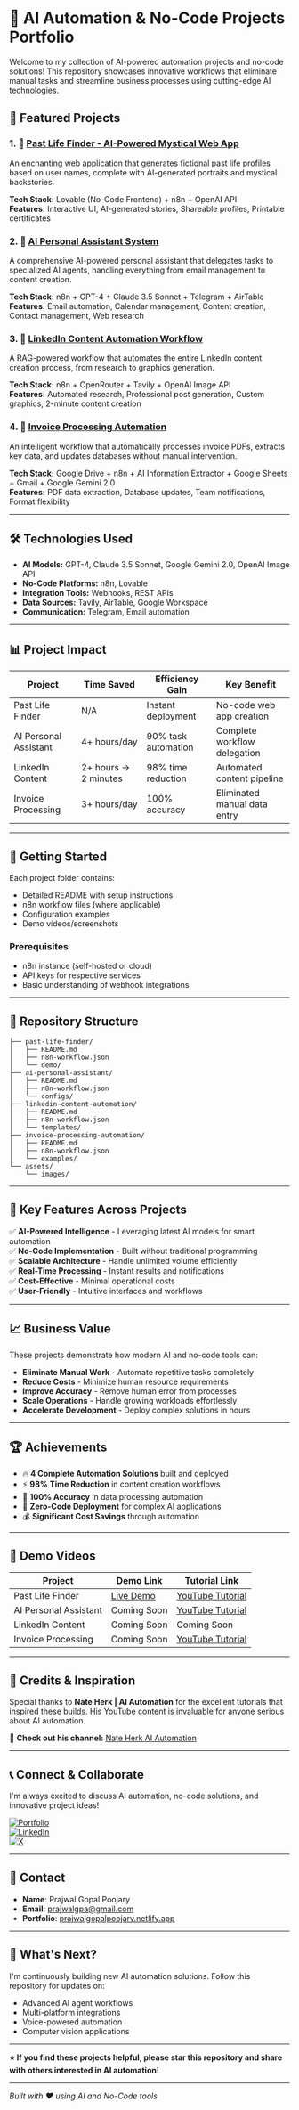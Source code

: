 # 🚀 AI Automation & No-Code Projects Portfolio

Welcome to my collection of AI-powered automation projects and no-code solutions! This repository showcases innovative workflows that eliminate manual tasks and streamline business processes using cutting-edge AI technologies.

## 🌟 Featured Projects

### 1. 🔮 [Past Life Finder - AI-Powered Mystical Web App](./past-life-finder/)
An enchanting web application that generates fictional past life profiles based on user names, complete with AI-generated portraits and mystical backstories.

**Tech Stack:** Lovable (No-Code Frontend) + n8n + OpenAI API  
**Features:** Interactive UI, AI-generated stories, Shareable profiles, Printable certificates

### 2. 🤖 [AI Personal Assistant System](./ai-personal-assistant/)
A comprehensive AI-powered personal assistant that delegates tasks to specialized AI agents, handling everything from email management to content creation.

**Tech Stack:** n8n + GPT-4 + Claude 3.5 Sonnet + Telegram + AirTable  
**Features:** Email automation, Calendar management, Content creation, Contact management, Web research

### 3. 📝 [LinkedIn Content Automation Workflow](./linkedin-content-automation/)
A RAG-powered workflow that automates the entire LinkedIn content creation process, from research to graphics generation.

**Tech Stack:** n8n + OpenRouter + Tavily + OpenAI Image API  
**Features:** Automated research, Professional post generation, Custom graphics, 2-minute content creation

### 4. 💼 [Invoice Processing Automation](./invoice-processing-automation/)
An intelligent workflow that automatically processes invoice PDFs, extracts key data, and updates databases without manual intervention.

**Tech Stack:** Google Drive + n8n + AI Information Extractor + Google Sheets + Gmail + Google Gemini 2.0  
**Features:** PDF data extraction, Database updates, Team notifications, Format flexibility

---

## 🛠️ Technologies Used

- **AI Models:** GPT-4, Claude 3.5 Sonnet, Google Gemini 2.0, OpenAI Image API
- **No-Code Platforms:** n8n, Lovable
- **Integration Tools:** Webhooks, REST APIs
- **Data Sources:** Tavily, AirTable, Google Workspace
- **Communication:** Telegram, Email automation

---

## 📊 Project Impact

| Project | Time Saved | Efficiency Gain | Key Benefit |
|---------|------------|-----------------|-------------|
| Past Life Finder | N/A | Instant deployment | No-code web app creation |
| AI Personal Assistant | 4+ hours/day | 90% task automation | Complete workflow delegation |
| LinkedIn Content | 2+ hours → 2 minutes | 98% time reduction | Automated content pipeline |
| Invoice Processing | 3+ hours/day | 100% accuracy | Eliminated manual data entry |

---

## 🚀 Getting Started

Each project folder contains:
- Detailed README with setup instructions
- n8n workflow files (where applicable)
- Configuration examples
- Demo videos/screenshots

### Prerequisites
- n8n instance (self-hosted or cloud)
- API keys for respective services
- Basic understanding of webhook integrations

---

## 📁 Repository Structure

```
├── past-life-finder/
│   ├── README.md
│   ├── n8n-workflow.json
│   └── demo/
├── ai-personal-assistant/
│   ├── README.md
│   ├── n8n-workflow.json
│   └── configs/
├── linkedin-content-automation/
│   ├── README.md
│   ├── n8n-workflow.json
│   └── templates/
├── invoice-processing-automation/
│   ├── README.md
│   ├── n8n-workflow.json
│   └── examples/
└── assets/
    └── images/
```

---

## 🎯 Key Features Across Projects

✅ **AI-Powered Intelligence** - Leveraging latest AI models for smart automation  
✅ **No-Code Implementation** - Built without traditional programming  
✅ **Scalable Architecture** - Handle unlimited volume efficiently  
✅ **Real-Time Processing** - Instant results and notifications  
✅ **Cost-Effective** - Minimal operational costs  
✅ **User-Friendly** - Intuitive interfaces and workflows

---

## 📈 Business Value

These projects demonstrate how modern AI and no-code tools can:
- **Eliminate Manual Work** - Automate repetitive tasks completely
- **Reduce Costs** - Minimize human resource requirements
- **Improve Accuracy** - Remove human error from processes
- **Scale Operations** - Handle growing workloads effortlessly
- **Accelerate Development** - Deploy complex solutions in hours

---

## 🏆 Achievements

- 🔥 **4 Complete Automation Solutions** built and deployed
- ⚡ **98% Time Reduction** in content creation workflows
- 🎯 **100% Accuracy** in data processing automation
- 🚀 **Zero-Code Deployment** for complex AI applications
- 💰 **Significant Cost Savings** through automation

---

## 🎥 Demo Videos

| Project | Demo Link | Tutorial Link |
|---------|-----------|---------------|
| Past Life Finder | [Live Demo](https://lnkd.in/g55xXMGZ) | [YouTube Tutorial](https://lnkd.in/gsQPwbgb) |
| AI Personal Assistant | Coming Soon | [YouTube Tutorial](https://lnkd.in/gvi2ftau) |
| LinkedIn Content | Coming Soon | Coming Soon |
| Invoice Processing | Coming Soon | [YouTube Tutorial](https://lnkd.in/gsQPwbgb) |

---

## 🙏 Credits & Inspiration

Special thanks to **Nate Herk | AI Automation** for the excellent tutorials that inspired these builds. His YouTube content is invaluable for anyone serious about AI automation.

🎥 **Check out his channel:** [Nate Herk AI Automation](https://lnkd.in/gvi2ftau)

---

## 📞 Connect & Collaborate

I'm always excited to discuss AI automation, no-code solutions, and innovative project ideas!

[![Portfolio](https://img.shields.io/badge/Portfolio-000?style=for-the-badge&logo=ko-fi&logoColor=white)](https://prajwalgopalpoojary.netlify.app/)  
[![LinkedIn](https://img.shields.io/badge/LinkedIn-0A66C2?style=for-the-badge&logo=linkedin&logoColor=white)](https://www.linkedin.com/in/prajwalgopalpoojary/)  
[![X](https://img.shields.io/badge/X-000000?style=for-the-badge&logo=x&logoColor=white)](https://x.com/prajwalgpa)

---

## 📧 Contact

- **Name**: Prajwal Gopal Poojary
- **Email**: prajwalgpa@gmail.com
- **Portfolio**: [prajwalgopalpoojary.netlify.app](https://prajwalgopalpoojary.netlify.app/)

---

## 🌟 What's Next?

I'm continuously building new AI automation solutions. Follow this repository for updates on:
- Advanced AI agent workflows
- Multi-platform integrations
- Voice-powered automation
- Computer vision applications

---

**⭐ If you find these projects helpful, please star this repository and share with others interested in AI automation!**

---

*Built with ❤️ using AI and No-Code tools*
